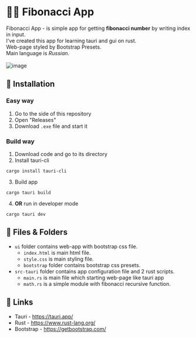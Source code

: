 # 😵‍💫 Fibonacci App
Fibonacci App - is simple app for getting **fibonacci number** by writing index in input.</br>
I've created this app for learning tauri and gui on rust.<br/>
Web-page styled by Bootstrap Presets.<br/>
Main language is _Russian_.<br/><br/>
![image](https://github.com/mealet/fibonacci-app/assets/110933288/391f5624-fb2e-4782-8ffe-8093f873e125)

## 👀 Installation
### Easy way
1. Go to the side of this repository
2. Open "Releases"
3. Download `.exe` file and start it

### Build way
1. Download code and go to its directory
2. Install tauri-cli
```
cargo install tauri-cli
```
3. Build app
```
cargo tauri build
```
4. **OR** run in developer mode
```
cargo tauri dev
```

## 🧐 Files & Folders
- `ui` folder contains web-app with bootstrap css file. <br/>
  - `index.html` is main html file.
  - `style.css` is main styling file.
  - `bootstrap` folder contains bootstrap css presets.
- `src-tauri` folder contains app configuration file and 2 rust scripts.
  - `main.rs` is main file which starting web-page like tauri app
  - `math.rs` is a simple module with fibonacci recursive function.

## 🔗 Links
- Tauri - https://tauri.app/
- Rust - https://www.rust-lang.org/
- Bootstrap - https://getbootstrap.com/
